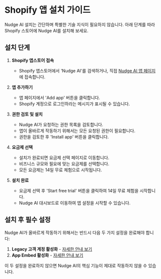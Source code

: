 # Shopify 앱 설치 가이드

Nudge AI 설치는 간단하며 특별한 기술 지식이 필요하지 않습니다. 아래 단계를 따라 Shopify 스토어에 Nudge AI를 설치해 보세요.

## 설치 단계

1. **Shopify 앱스토어 접속**
   - Shopify 앱스토어에서 'Nudge AI'를 검색하거나, 직접 [Nudge AI 앱 페이지](https://apps.shopify.com/nudge-ai)에 접속합니다.

2. **앱 추가하기**
   - 앱 페이지에서 'Add app' 버튼을 클릭합니다.
   - Shopify 계정으로 로그인하라는 메시지가 표시될 수 있습니다.

3. **권한 검토 및 설치**
   - Nudge AI가 요청하는 권한 목록을 검토합니다.
   - 앱이 올바르게 작동하기 위해서는 모든 요청된 권한이 필요합니다.
   - 권한을 검토한 후 'Install app' 버튼을 클릭합니다.

4. **요금제 선택**
   - 설치가 완료되면 요금제 선택 페이지로 이동합니다.
   - 비즈니스 규모와 필요에 맞는 요금제를 선택합니다.
   - 모든 요금제는 14일 무료 체험으로 시작됩니다.

5. **설치 완료**
   - 요금제 선택 후 'Start free trial' 버튼을 클릭하여 14일 무료 체험을 시작합니다.
   - Nudge AI 대시보드로 이동하여 앱 설정을 시작할 수 있습니다.

## 설치 후 필수 설정

Nudge AI가 올바르게 작동하기 위해서는 반드시 다음 두 가지 설정을 완료해야 합니다:

1. **Legacy 고객 계정 활성화** - [자세한 안내 보기](../installation/legacy-account.md)
2. **App Embed 활성화** - [자세한 안내 보기](../installation/app-embed.md)

이 두 설정을 완료하지 않으면 Nudge AI의 핵심 기능이 제대로 작동하지 않을 수 있습니다.

